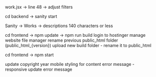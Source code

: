 work.jsx -> line 48 -> adjust filters


cd backend -> sanity start

Sanity -> Works -> descriptions 140 characters or less


<!-- build -->
cd frontend -> npm update -> npm run build
login to hostinger
manage website
file manager
rename previous public_html folder (public_html_{version})
upload new build folder - rename it to public_html

<!-- run locally -->
cd frontend -> npm start


<!-- to do -->
update copyright year
mobile styling for content error message - responsive
update error message